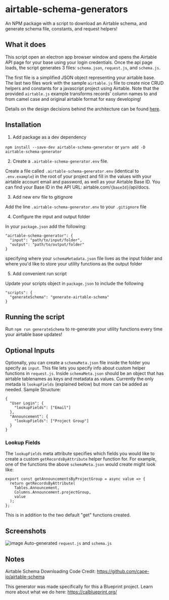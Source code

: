 # airtable-schema-generators

An NPM package with a script to download an Airtable schema, and generate schema file, constants, and request helpers! 

## What it does

This script open an electron app browser window and opens the Airtable API page for your base using your login credentials. Once the api page loads, the script generates 3 files: `schema.json`, `request.js`, and `schema.js`.

The first file is a simplified JSON object representing your airtable base. The last two files work with the sample `airtable.js` file to create nice CRUD helpers and constants for a javascript project using Airtable. Note that the provided `airtable.js` example transforms records' column names to and from camel case and original airtable format for easy developing!

Details on the design decisions behind the architecture can be found [here](https://www.notion.so/calblueprint/PP-Power-Airtable-Client-Side-6a1b6734af294ef88609a6d6d256ca3d).

## Installation

1. Add package as a dev dependency

`npm install --save-dev airtable-schema-generator`
or
`yarn add -D airtable-schema-generator`

2. Create a `.airtable-schema-generator.env` file.

Create a file called `.airtable-schema-generator.env` (identical to `.env.example`) in the root of your project and fill in the values with your airtable account email and password, as well as your Airtable Base ID. You can find your Base ID in the API URL: airtable.com/`{baseId}`/api/docs.

3. Add new env file to gitignore

Add the line `.airtable-schema-generator.env` to your `.gitignore` file

4. Configure the input and output folder

In your `package.json` add the following: 
```
"airtable-schema-generator": { 
  "input": "path/to/input/folder",
  "output": "path/to/output/folder"
}
```
specifying where your `schemaMetadata.json` file lives as the input folder and where you'd like to store your utility functions as the output folder

5. Add convenient run script

Update your scripts object in `package.json` to include the following

```
"scripts": { 
  "generateSchema": "generate-airtable-schema"
}
```

## Running the script

Run `npm run generateSchema` to re-generate your utility functions every time your airtable base updates!

## Optional Inputs

Optionally, you can create a `schemaMeta.json` file inside the folder you specify as `input`. This file lets you specify info about custom helper functions in `request.js`. Inside `schemaMeta.json` should be an object that has airtable tablenames as keys and metadata as values. Currently the only metada is `lookupFields` (explained below) but more can be added as needed. Sample Structure: 

```
{
  "User Login": {
    "lookupFields": ["Email"]
  },
  "Announcement": {
    "lookupFields": ["Project Group"]
  }
}

```

### Lookup Fields
The `lookupFields` meta attribute specifies which fields you would like to create a custom `getRecordsByAttribute` helper function for. For example, one of the functions the above `schemaMeta.json` would create might look like:
```
export const getAnnouncementsByProjectGroup = async value => {
  return getRecordsByAttribute(
    Tables.Announcement,
    Columns.Announcement.projectGroup,
    value
  );
};
```
This is in addition to the two default "get" functions created. 

## Screenshots

![image](https://user-images.githubusercontent.com/5147486/72138426-7286e780-3352-11ea-8582-f6010de2c390.png)
Auto-generated `request.js` and `schema.js`

## Notes

Airtable Schema Downloading Code Credit: https://github.com/cape-io/airtable-schema

This generator was made specifically for this a Blueprint project. Learn more about what we do here: https://calblueprint.org/
